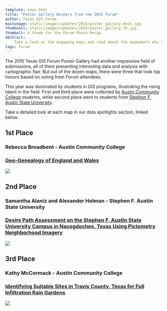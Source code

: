 ```yaml
---
template: news.html
title: "Poster Gallery Winners from the 2015 Forum"
author: Texas GIS Forum
mainimage: static/images/updates/2015/poster_gallery_main.jpg
thumbnail: static/images/updates/2015/poster_gallery_th.jpg
thumbalt: A thumb for the Forum Photo Recap
abstract:
    Take a look at the engaging maps and read about the mapmakers who took top prizes at the 2015 Texas GIS Forum.
tags: forum
---
```


The 2015 Texas GIS Forum Poster Gallery had another impressive field of submissions, all of them presenting interesting data and analysis with cartographic flair. But out of the dozen maps, there were three that took top honors based on voting from Forum attendees.

This year was dominated by students in GIS programs, illustrating the rising talent in the field. First and third place were collected by [Austin Community College](http://www.austincc.edu/) students, while second place went to students from [Stephen F. Austin State University](http://www.sfasu.edu/).

Take a detailed look at each map in our data spotlights section, linked below.

## 1st Place
### Rebecca Broadbent - Austin Community College
### [Geo-Genealogy of England and Wales](spotlights/2015-11-10-geo-genealogy-england-wales)

<a href="{{m.link('spotlights/2015-11-10-geo-genealogy-england-wales')}}"><img class="img-responsive" src="{{m.link('static/images/data-spotlights/first_place_rebecca_broadbent_horiz.jpg')}}"></a>

## 2nd Place
### Samantha Alaniz and Alexander Holman - Stephen F. Austin State University
### [Desire Path Assessment on the Stephen F. Austin State University Campus in Nacogdoches, Texas Using Pictometry Neighborhood Imagery](spotlights/2015-11-10-desire-path-evaluation-university-campus)

<a href="{{m.link('spotlights/2015-11-10-desire-path-evaluation-university-campus')}}"><img class="img-responsive" src="{{m.link('static/images/data-spotlights/second_place_samantha_alaniz_alexandrer_holman_horiz.jpg')}}"></a>

## 3rd Place
### Kathy McCormack - Austin Community College
### [Identifying Suitable Sites in Travis County, Texas for Full Infiltration Rain Gardens](spotlights/2015-11-09-identifying-potential-rain-garden-sites)

<a href="{{m.link('spotlights/2015-11-09-identifying-potential-rain-garden-sites')}}"><img class="img-responsive" src="{{m.link('static/images/data-spotlights/third_place_kathy_mccormack_horiz.jpg')}}"></a>



